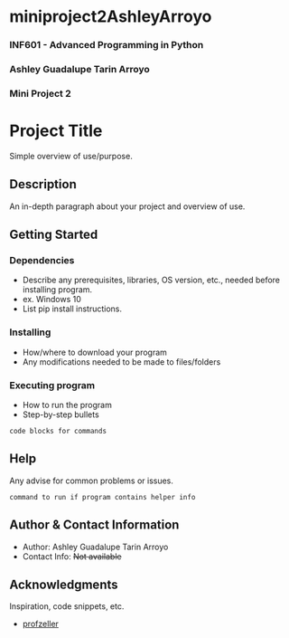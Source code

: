 # miniproject2AshleyArroyo
### INF601 - Advanced Programming in Python
### Ashley Guadalupe Tarin Arroyo
### Mini Project 2


# Project Title

Simple overview of use/purpose.

## Description

An in-depth paragraph about your project and overview of use.

## Getting Started

### Dependencies

* Describe any prerequisites, libraries, OS version, etc., needed before installing program.
* ex. Windows 10
* List pip install instructions.

### Installing

* How/where to download your program
* Any modifications needed to be made to files/folders

### Executing program

* How to run the program
* Step-by-step bullets
```
code blocks for commands
```

## Help

Any advise for common problems or issues.
```
command to run if program contains helper info
```

## Author & Contact Information


* Author: Ashley Guadalupe Tarin Arroyo
* Contact Info: ~~Not available~~

## Acknowledgments

Inspiration, code snippets, etc.
* [profzeller](https://github.com/profzeller/miniproject1)